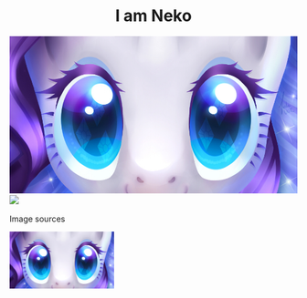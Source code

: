 <h1 align="center">I am Neko</h1>
<a href="https://twitter.com/rarityneko"><img src="https://raw.githubusercontent.com/i-am-neko/i-am-neko/main/assets/eyes_of_generosity_by_crowik_d8kqv6u.jpg" alt="Rarity eyes"></a>

<img src="https://github.com/i-am-neko/i-am-neko/blob/main/assets/hi_darling__gif__by_queen_kittykat_dcpeep8.gif?raw=true" height=250px>
<!---
i-am-neko/i-am-neko is a ✨ special ✨ repository because its `README.md` (this file) appears on your GitHub profile.
You can click the Preview link to take a look at your changes.
--->


<p>Image sources</p>
<a href="https://www.deviantart.com/crowik/art/Eyes-of-generosity-518575206"><a href="https://twitter.com/rarityneko"><img src="https://raw.githubusercontent.com/i-am-neko/i-am-neko/main/assets/eyes_of_generosity_by_crowik_d8kqv6u.jpg" alt="Rarity eyes" height=100px></a></a>
